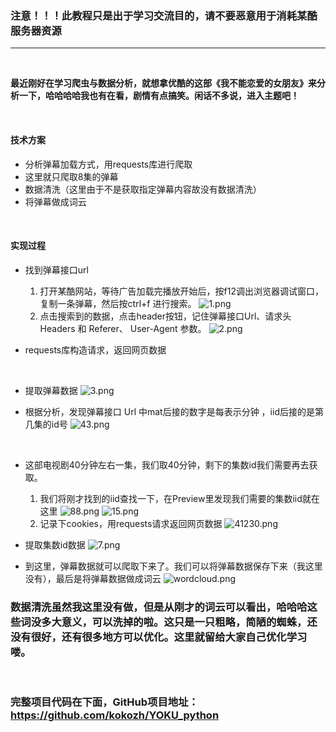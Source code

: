 ### 注意！！！此教程只是出于学习交流目的，请不要恶意用于消耗某酷服务器资源
---
&nbsp;

**最近刚好在学习爬虫与数据分析，就想拿优酷的这部《我不能恋爱的女朋友》来分析一下，哈哈哈哈我也有在看，剧情有点搞笑。闲话不多说，进入主题吧！**

&nbsp; 
#### 技术方案
* 分析弹幕加载方式，用requests库进行爬取
* 这里就只爬取8集的弹幕
* 数据清洗（这里由于不是获取指定弹幕内容故没有数据清洗）
* 将弹幕做成词云

&nbsp; 
#### 实现过程
* 找到弹幕接口url 

    1. 打开某酷网站，等待广告加载完播放开始后，按f12调出浏览器调试窗口，复制一条弹幕，然后按ctrl+f 进行搜索。
![1.png](https://i.loli.net/2019/10/21/7YJ61khLg3QwqiH.png) &nbsp; 
    2. 点击搜索到的数据，点击header按钮，记住弹幕接口Url、请求头 Headers 和 Referer、 User-Agent 参数。
 ![2.png](https://i.loli.net/2019/10/21/7cjLYSrWyqVKD1t.png)
 &nbsp; 

* requests库构造请求，返回网页数据
  
&nbsp; 
* 提取弹幕数据
    ![3.png](https://i.loli.net/2019/10/21/zqtylcUAS6ndNEu.png)
 &nbsp; 
 
* 根据分析，发现弹幕接口 Url 中mat后接的数字是每表示分钟 ，iid后接的是第几集的id号
![43.png](https://i.loli.net/2019/10/21/o9VXaOIuA4qvC5w.png)

 &nbsp; 
* 这部电视剧40分钟左右一集，我们取40分钟，剩下的集数id我们需要再去获取。
    1. 我们将刚才找到的iid查找一下，在Preview里发现我们需要的集数iid就在这里
    ![88.png](https://i.loli.net/2019/10/21/RvBxYS65ioTpuFJ.png)
    ![15.png](https://i.loli.net/2019/10/21/BDbcvPNIqluftOM.png)
     &nbsp; 
    2. 记录下cookies，用requests请求返回网页数据
    ![41230.png](https://i.loli.net/2019/10/21/8dbhCQBL3lfqWIF.png)
     &nbsp; 
     
* 提取集数id数据
![7.png](https://i.loli.net/2019/10/21/pOCm8c57LbyXktS.png)
 &nbsp; 

* 到这里，弹幕数据就可以爬取下来了。我们可以将弹幕数据保存下来（我这里没有），最后是将弹幕数据做成词云
![wordcloud.png](https://i.loli.net/2019/10/21/cCKNvXmdnteEFfM.png)
 &nbsp; 
 
### 数据清洗虽然我这里没有做，但是从刚才的词云可以看出，哈哈哈这些词没多大意义，可以洗掉的啦。这只是一只粗略，简陋的蜘蛛，还没有很好，还有很多地方可以优化。这里就留给大家自己优化学习喽。

&nbsp; 
### 完整项目代码在下面，GitHub项目地址：https://github.com/kokozh/YOKU_python



 

